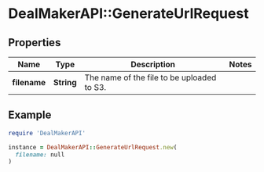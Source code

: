 # DealMakerAPI::GenerateUrlRequest

## Properties

| Name | Type | Description | Notes |
| ---- | ---- | ----------- | ----- |
| **filename** | **String** | The name of the file to be uploaded to S3. |  |

## Example

```ruby
require 'DealMakerAPI'

instance = DealMakerAPI::GenerateUrlRequest.new(
  filename: null
)
```

